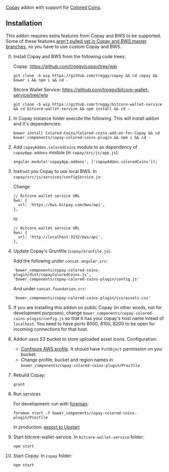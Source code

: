 [Copay](https://github.com/bitpay/copay) addon with support for [Colored Coins](http://coloredcoins.org).

## Installation

This addon requires extra features from Copay and BWS to be supported. Some of these features [aren't pulled yet in Copay and BWS master branches](https://github.com/Colored-Coins/Colored-coins-add-on-for-Copay/blob/master/STATUS.md), so you have to use custom Copay and BWS.

0. Install Copay and BWS from the following code trees:
    
    Copay: https://github.com/troggy/copay/tree/wip

    ````
    git clone -b wip https://github.com/troggy/copay && cd copay && bower i && npm i && cd -
    ````

    Bitcore Wallet Service: https://github.com/troggy/bitcore-wallet-service/tree/wip
    
    ````
    git clone -b wip https://github.com/troggy/bitcore-wallet-service && cd bitcore-wallet-service && npm install && cd -
    ````

1. In Copay instance folder execute the following. This will install addon and it's dependencies:

    ````
    bower install Colored-Coins/Colored-coins-add-on-for-Copay && cd bower_components/copay-colored-coins-plugin && npm i && cd -
    ````

2. Add ``copayAddon.coloredCoins`` module to as dependency of ``copayApp.addons`` module (in ``copay/src/js/app.js``):

     ````
     angular.module('copayApp.addons', ['copayAddon.coloredCoins']);
     ````
     
2. Instruct you Copay to use local BWS. In ``copay/src/js/services/configService.js``:

    Change
    ````
    // Bitcore wallet service URL
    bws: {
      url: 'https://bws.bitpay.com/bws/api',
    },
    ````
    
    to
    
    ````
    // Bitcore wallet service URL
    bws: {
      url: 'http://localhost:3232/bws/api',
    },
    ````


3. Update Copay's Gruntfile (``copay/Grunfile.js``).
    
    Add the following under ``concat.angular.src``:

    ````
    'bower_components/copay-colored-coins-plugin/dist/copayColoredCoins.js',
    'bower_components/copay-colored-coins-plugin/config.js'
    ````
    
    And under ``concat.foundation.src``:
    
    ````
    'bower_components/copay-colored-coins-plugin/css/assets.css'
    ````
    
4. If you are installing this addon on public Copay (in other words, not for development purposes), change
``bower_components/copay-colored-coins-plugin/config.js`` so that it has your copay's host name intead of ``localhost``.
You need to have ports 8000, 8100, 8200 to be open for incoming connections for that host.

5. Addon uses S3 bucket to store uploaded asset icons. Configuration:
   - [Configure AWS profile](http://docs.aws.amazon.com/AWSJavaScriptSDK/guide/node-configuring.html). It should have ``PutObject`` permission on you bucket.
   - Change profile, bucket and region names in ``bower_components/copay-colored-coins-plugin/Procfile``

5. Rebuild Copay:

    ````
    grunt
    ````
    
6. Run services

   For development: run with [foreman](http://ddollar.github.io/foreman/):
   
    ````
    foreman start -f bower_components/copay-colored-coins-plugin/Procfile
    ````

   In production: [export to Upstart](http://ddollar.github.io/foreman/#EXPORTING)

7. Start bitcore-wallet-service. In ``bitcore-wallet-service`` folder:
    
    ````
    npm start
    ````
   
8. Start Copay. In ``copay`` folder:

    ````
    npm start
    ````

